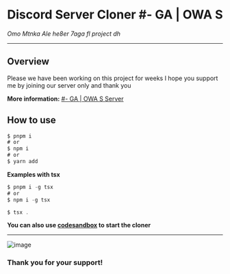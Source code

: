 # Discord Server Cloner #- GA | OWA S

*Omo Mtnka Ale he8er 7aga fl project dh*

---

## Overview
Please we have been working on this project for weeks I hope you support me by joining our server only and thank you

**More information:** [#- GA | OWA S Server](https://discord.gg/DVPgWSnTRe)

## How to use
```typescript
$ pnpm i
# or
$ npm i
# or
$ yarn add
```
**Examples with tsx**
```typescript
$ pnpm i -g tsx
# or
$ npm i -g tsx
```

```typescript
$ tsx .
```
**You can also use [codesandbox](https://codesandbox.io/dashboard/recent) to start the cloner**

----

![image](https://media.discordapp.net/attachments/1253589097776287836/1270754094339854396/image.png?ex=66b4d979&is=66b387f9&hm=5d0f312f7aaddea3d3f0932a911de53f2ae5aa17e0874bdb18bdb718d7549460&=&format=webp&quality=lossless&width=550&height=192)



### Thank you for your support!
